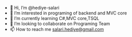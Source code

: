 - 👋 Hi, I’m @hediye-salari
- 👀 I’m interested in programing of backend and MVC core
- 🌱 I’m currently learning C#,MVC core,TSQL
- 💞️ I’m looking to collaborate on Programing Team
- 📫 How to reach me salari.hediye@gmail.com
<!---
hediye-salari/hediye-salari is a ✨ special ✨ repository because its `README.md` (this file) appears on your GitHub profile.
You can click the Preview link to take a look at your changes.
--->
